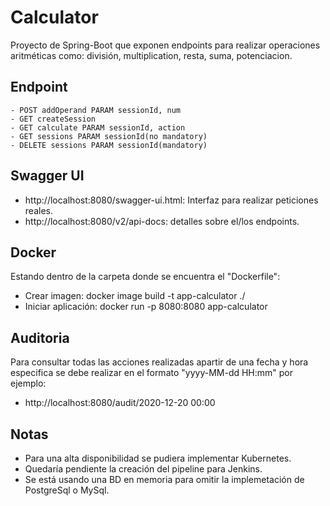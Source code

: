 # Calculator

Proyecto de Spring-Boot que exponen endpoints para realizar operaciones aritméticas como: división, multiplication, resta, suma, potenciacion.

## Endpoint
````
- POST addOperand PARAM sessionId, num
- GET createSession
- GET calculate PARAM sessionId, action
- GET sessions PARAM sessionId(no mandatory)
- DELETE sessions PARAM sessionId(mandatory)
```` 
## Swagger UI

- http://localhost:8080/swagger-ui.html: Interfaz para realizar peticiones reales.
- http://localhost:8080/v2/api-docs: detalles sobre el/los endpoints.

## Docker
Estando dentro de la carpeta donde se encuentra el "Dockerfile":
- Crear imagen: docker image build -t app-calculator ./
- Iniciar aplicación: docker run -p 8080:8080 app-calculator

## Auditoria

Para consultar todas las acciones realizadas apartir de una fecha y hora especifica se debe realizar
en el formato "yyyy-MM-dd HH:mm" por ejemplo:
- http://localhost:8080/audit/2020-12-20 00:00

## Notas
 - Para una alta disponibilidad se pudiera implementar Kubernetes.
 - Quedaría pendiente la creación del pipeline para Jenkins.
 - Se está usando una BD en memoria para omitir la implemetación de PostgreSql o MySql.